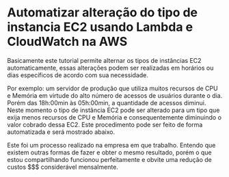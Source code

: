 # Automatizar alteração do tipo de instancia EC2 usando Lambda e CloudWatch na AWS

Basicamente este tutorial permite alternar os tipos de instâncias EC2 automaticamente, essas alterações podem ser realizadas em horários ou dias específicos de acordo com sua necessidade. 

Por exemplo: um servidor de produção que utiliza muitos recursos de CPU e Memória em virtude do alto número de acessos de usuários durante o dia. Porém das 18h:00min às 05h:00min, a quantidade de acessos diminui. Neste momento o tipo de instância EC2 pode ser alterado para um tipo que exija menos recursos de CPU e Memória e consequentemente diminuindo o valor cobrado dessa EC2. Este procedimento pode ser feito de forma automatizada e será mostrado abaixo.

Este foi um processo realizado na empresa em que trabalho. Entendo que existem outras formas de fazer e obter o mesmo resultado, porém o que estou compartilhando funcionou perfeitamente e obvite uma redução de custos $$$ considerável mensalmente.
